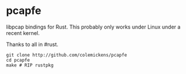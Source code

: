 pcapfe
======

libpcap bindings for Rust. This probably only works under Linux under a recent kernel.

Thanks to all in #rust.

```shell
git clone http://github.com/colemickens/pcapfe
cd pcapfe
make # RIP rustpkg
```
